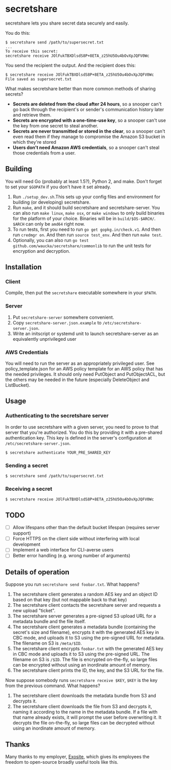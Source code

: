 # secretshare

secretshare lets you share secret data securely and easily.

You do this:

    $ secretshare send /path/to/supersecret.txt
    ...
    To receive this secret:
    secretshare receive JOlFukTBXDlsdS8P+8ETA_z25hU5Ou4bOvXpJQFV0Wc

You send the recipient the output. And the recipient does this:

    $ secretshare receive JOlFukTBXDlsdS8P+8ETA_z25hU5Ou4bOvXpJQFV0Wc
    File saved as supersecret.txt

What makes secretshare better than more common methods of sharing secrets?

* __Secrets are deleted from the cloud after 24 hours__, so a snooper can't go back through the recipient's or sender's communication history later and retrieve them.
* __Secrets are encrypted with a one-time-use key__, so a snooper can't use the key from one secret to steal another.
* __Secrets are never transmitted or stored in the clear__, so a snooper can't even read them if they manage to compromise the Amazon S3 bucket in which they're stored
* __Users don't need Amazon AWS credentials__, so a snooper can't steal those credentials from a user.

## Building

You will need Go (probably at least 1.5?), Python 2, and make.  Don't forget to set your `$GOPATH` if you don't have it set already.

1. Run `./setup_dev.sh`.This sets up your config files and environment for building (or developing) secretshare.
2. Run `make`, and it should build secretshare and secretshare-server.  You can also run `make linux`, `make osx`, or `make windows` to only build binaries for the platform of your choice.  Binaries will be in `build/$OS-$ARCH/`.  `$ARCH` can only be `amd64` right now.
3. To run tests, first you need to run `go get gopkg.in/check.v1`. And then run `credmgr on`. And then run `source test_env`. And then run `make test`.
4. Optionally, you can also run `go test github.com/waucka/secretshare/commonlib` to run the unit tests for encryption and decryption.

## Installation

### Client

Compile, then put the `secretshare` executable somewhere in your `$PATH`.

### Server

1. Put `secretshare-server` somewhere convenient.
2. Copy `secretshare-server.json.example` to `/etc/secretshare-server.json`.
3. Write an initscript or systemd unit to launch secretshare-server as an equivalently unprivileged user

### AWS Credentials

You will need to run the server as an appropriately privileged user.  See policy_template.json for an AWS policy template for an AWS policy that has the needed privileges.  It should only need PutObject and PutObjectACL, but the others may be needed in the future (especially DeleteObject and ListBucket).

## Usage

### Authenticating to the secretshare server

In order to use secretshare with a given server, you need to prove to that server that you're authorized. You do this by providing it with a pre-shared authentication key. This key is defined in the server's configuration at `/etc/secretshare-server.json`.

    $ secretshare authenticate YOUR_PRE_SHARED_KEY

### Sending a secret

    $ secretshare send /path/to/supersecret.txt

### Receiving a secret

    $ secretshare receive JOlFukTBXDlsdS8P+8ETA_z25hU5Ou4bOvXpJQFV0Wc

## TODO

- [ ] Allow lifespans other than the default bucket lifespan (requires server support)
- [ ] Force HTTPS on the client side without interfering with local development
- [ ] Implement a web interface for CLI-averse users
- [ ] Better error handling (e.g. wrong number of arguments)

## Details of operation

Suppose you run `secretshare send foobar.txt`.  What happens?

1. The secretshare client generates a random AES key and an object ID based on that key (but not mappable back to that key)
2. The secretshare client contacts the secretshare server and requests a new upload "ticket".
3. The secretshare server generates a pre-signed S3 upload URL for a metadata bundle and the file itself.
4. The secretshare client generates a metadata bundle (containing the secret's size and filename), encrypts it with the generated AES key in CBC mode, and uploads it to S3 using the pre-signed URL for metadata.  The filename on S3 is `/meta/$ID`.
5. The secretshare client encrypts `foobar.txt` with the generated AES key in CBC mode and uploads it to S3 using the pre-signed URL.  The filename on S3 is `/$ID`.  The file is encrypted on-the-fly, so large files can be encrypted without using an inordinate amount of memory.
6. The secretshare client prints the ID, the key, and the S3 URL for the file.

Now suppose somebody runs `secretshare receive $KEY`, `$KEY` is the key from the previous command.  What happens?

1. The secretshare client downloads the metadata bundle from S3 and decrypts it.
2. The secretshare client downloads the file from S3 and decrypts it, naming it according to the name in the metadata bundle.  If a file with that name already exists, it will prompt the user before overwriting it.  It decrypts the file on-the-fly, so large files can be decrypted without using an inordinate amount of memory.

## Thanks

Many thanks to my employer, [Exosite](https://exosite.com/), which gives its employees the freedom to open-source broadly useful tools like this.

